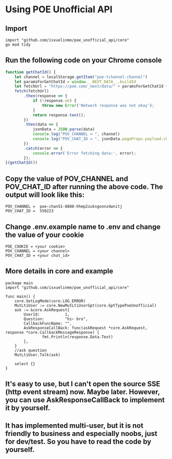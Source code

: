 # Using POE Unofficial API

## Import

```dotenv
import "github.com/isxuelinme/poe_unofficial_api/core"
go mod tidy 
```

## Run the following code on your Chrome console

```javascript
function getChatId() {
    let channel = localStorage.getItem("poe-tchannel-channel")
    let paramsForGetChatId = window.__NEXT_DATA__.buildId
    let fetchUrl = "https://poe.com/_next/data/" + paramsForGetChatId + "/sage.json?handle=sage"
    fetch(fetchUrl)
        .then(response => {
            if (!response.ok) {
                throw new Error('Network response was not okay');
            }
            return response.text();
        })
        .then(data => {
            jsonData = JSON.parse(data)
            console.log("POV_CHANNEL = ", channel)
            console.log("POV_CHAT_ID = ", jsonData.pageProps.payload.chatOfBotDisplayName.chatId)
        })
        .catch(error => {
            console.error('Error fetching data:', error);
        });
}(getChatId())
```

## Copy the value of POV_CHANNEL and POV_CHAT_ID after running the above code. The output will look like this:

```dotenv
POV_CHANNEL =  poe-chan51-8888-hhmp2zuksgonnzdwnitj
POV_CHAT_ID =  550223
```

## Change .env.example name to .env and change the value of your cookie
```dotenv
POE_COOKIE = <your cookie>
POV_CHANNEL = <your channel>
POV_CHAT_ID = <your chat_id>
```

## More details in core and example

```golang
package main
import "github.com/isxuelinme/poe_unofficial_api/core"

func main() {
    core.SetLogMode(core.LOG_ERROR)
    MutLtiUser := core.NewMutLtiUserGpt(core.GptTypePoeUnofficial)
    ask := &core.AskRequest{
        UserId:           1,
        Question:         "hi~ bro",
        CallbackFuncName: "",
        AskResponseCallBack: func(askRequest *core.AskRequest, response *core.CallbackMessageResponse) {
                fmt.Println(response.Data.Text)
        },
    }
    //ask question
    MutLtiUser.Talk(ask)
    
    select {}
}
```

## It's easy to use, but I can't open the source SSE (http event stream) now. Maybe later. However, you can use AskResponseCallBack to implement it by yourself.

## It has implemented multi-user, but it is not friendly to business and especially noobs, just for dev/test. So you have to read the code by yourself.